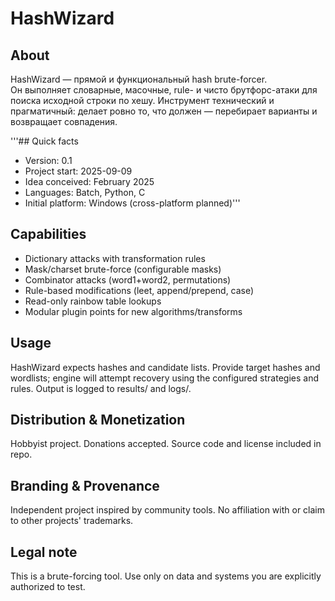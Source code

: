 # HashWizard

## About
HashWizard — прямой и функциональный hash brute-forcer.  
Он выполняет словарные, масочные, rule- и чисто брутфорс-атаки для поиска исходной строки по хешу. Инструмент технический и прагматичный: делает ровно то, что должен — перебирает варианты и возвращает совпадения.

'''## Quick facts
- Version: 0.1  
- Project start: 2025-09-09  
- Idea conceived: February 2025  
- Languages: Batch, Python, C  
- Initial platform: Windows (cross-platform planned)'''

## Capabilities
- Dictionary attacks with transformation rules  
- Mask/charset brute-force (configurable masks)  
- Combinator attacks (word1+word2, permutations)  
- Rule-based modifications (leet, append/prepend, case)  
- Read-only rainbow table lookups  
- Modular plugin points for new algorithms/transforms

## Usage
HashWizard expects hashes and candidate lists. Provide target hashes and wordlists; engine will attempt recovery using the configured strategies and rules. Output is logged to results/ and logs/.

## Distribution & Monetization
Hobbyist project. Donations accepted. Source code and license included in repo.

## Branding & Provenance
Independent project inspired by community tools. No affiliation with or claim to other projects' trademarks.

## Legal note
This is a brute-forcing tool. Use only on data and systems you are explicitly authorized to test.
